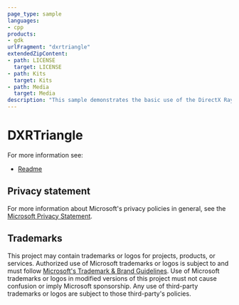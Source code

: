 ```yaml
---
page_type: sample
languages:
- cpp
products:
- gdk
urlFragment: "dxrtriangle"
extendedZipContent:
- path: LICENSE
  target: LICENSE
- path: Kits
  target: Kits
- path: Media
  target: Media
description: "This sample demonstrates the basic use of the DirectX Raytracing API on Xbox Series X|S and PC."
---
```


# DXRTriangle

For more information see: 
- [Readme](https://github.com/microsoft/Xbox-GDK-Samples/blob/main/Samples/Graphics/DXRTriangle/readme.md)

## Privacy statement

For more information about Microsoft's privacy policies in general, see the [Microsoft Privacy Statement](https://privacy.microsoft.com/privacystatement/).

## Trademarks

This project may contain trademarks or logos for projects, products, or services. Authorized use of Microsoft trademarks or logos is subject to and must follow [Microsoft's Trademark & Brand Guidelines](https://www.microsoft.com/en-us/legal/intellectualproperty/trademarks/usage/general). Use of Microsoft trademarks or logos in modified versions of this project must not cause confusion or imply Microsoft sponsorship. Any use of third-party trademarks or logos are subject to those third-party's policies.
